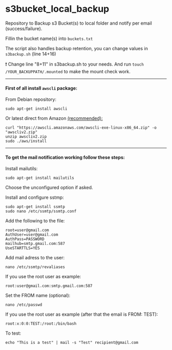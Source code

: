 # s3bucket_local_backup
Repository to Backup s3 Bucket(s) to local folder and notify per email (success/failure).

Fillin the bucket name(s) into `buckets.txt`

The script also handles backup retention, you can change values in `s3backup.sh` (line 14+16)

❗ Change line "8+11" in s3backup.sh to your needs. And run `touch /YOUR_BACKUPPATH/.mounted` to make the mount check work.

***


#### First of all install `awscli` package:

From Debian repository:

    sudo apt-get install awscli

Or latest direct from Amazon [(recommended):](https://docs.aws.amazon.com/cli/latest/userguide/getting-started-install.html)

    curl "https://awscli.amazonaws.com/awscli-exe-linux-x86_64.zip" -o "awscliv2.zip"
    unzip awscliv2.zip
    sudo ./aws/install


***


#### To get the mail notification working follow these steps:



Install mailutils:

    sudo apt-get install mailutils

Choose the unconfigured option if asked.

Install and configure sstmp:

    sudo apt-get install ssmtp
    sudo nano /etc/ssmtp/ssmtp.conf
    
Add the following to the file:


    root=user@gmail.com
    AuthUser=user@gmail.com
    AuthPass=PASSWORD
    mailhub=smtp.gmail.com:587
    UseSTARTTLS=YES


Add mail adress to the user:

    nano /etc/ssmtp/revaliases

If you use the root user as example:

    root:user@gmail.com:smtp.gmail.com:587

Set the FROM name (optional):

    nano /etc/passwd

If you use the root user as example (after that the email is FROM: TEST):

    root:x:0:0:TEST:/root:/bin/bash


To test:

    echo "This is a test" | mail -s "Test" recipient@gmail.com
